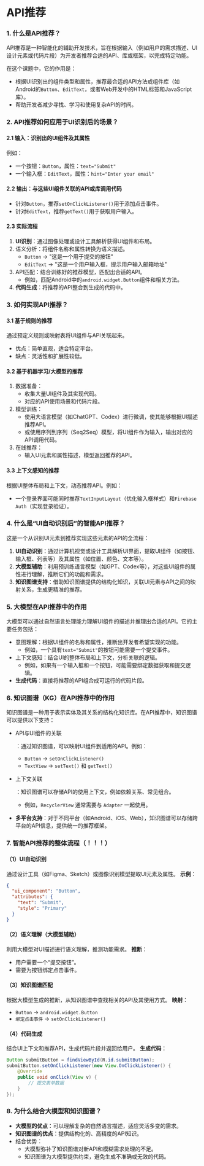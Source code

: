 # API推荐

### **1. 什么是API推荐？**

API推荐是一种智能化的辅助开发技术，旨在根据输入（例如用户的需求描述、UI设计元素或代码片段）为开发者推荐合适的API、库或框架，以完成特定功能。

在这个课题中，它的作用是：

- 根据UI识别出的组件类型和属性，推荐最合适的API方法或组件库（如Android的`Button`、`EditText`，或者Web开发中的HTML标签和JavaScript库）。
- 帮助开发者减少寻找、学习和使用复杂API的时间。



### **2. API推荐如何应用于UI识别后的场景？**

#### **2.1 输入**：识别出的UI组件及其属性

例如：

- 一个按钮：`Button`，属性：`text="Submit"`
- 一个输入框：`EditText`，属性：`hint="Enter your email"`

#### **2.2 输出**：与这些UI组件关联的API或库调用代码

- 针对`Button`，推荐`setOnClickListener()`用于添加点击事件。
- 针对`EditText`，推荐`getText()`用于获取用户输入。

#### **2.3 实际流程**

1. **UI识别**：通过图像处理或设计工具解析获得UI组件和布局。
2. 语义分析：将组件名称和属性转换为语义描述。
   - `Button` → "这是一个用于提交的按钮"
   - `EditText` → "这是一个用户输入框，提示用户输入邮箱地址"
3. API匹配：结合训练好的推荐模型，匹配出合适的API。
   - 例如，匹配Android中的`android.widget.Button`组件和相关方法。
4. **代码生成**：将推荐的API整合到生成的代码中。





### **3. 如何实现API推荐？**

#### **3.1 基于规则的推荐**

通过预定义规则或映射表将UI组件与API关联起来。

- 优点：简单直观，适合特定平台。
- 缺点：灵活性和扩展性较低。

#### **3.2 基于机器学习/大模型的推荐**

1. 数据准备：
   - 收集大量UI组件及其实现代码。
   - 对应的API使用场景和代码片段。
2. 模型训练：
   - 使用大语言模型（如ChatGPT、Codex）进行微调，使其能够根据UI描述推荐API。
   - 或使用序列到序列（Seq2Seq）模型，将UI组件作为输入，输出对应的API调用代码。
3. 在线推荐：
   - 输入UI元素和属性描述，模型返回推荐的API。

#### **3.3 上下文感知的推荐**

根据UI整体布局和上下文，动态推荐API。例如：

- 一个登录界面可能同时推荐`TextInputLayout`（优化输入框样式）和`Firebase Auth`（实现登录验证）。





### **4. 什么是“UI自动识别后”的智能API推荐？**

这是一个从识别UI元素到推荐实现这些元素的API的全流程：

1. **UI自动识别**：通过计算机视觉或设计工具解析UI界面，提取UI组件（如按钮、输入框、列表等）及其属性（如位置、颜色、文本等）。
2. **大模型辅助**：利用预训练语言模型（如GPT、Codex等），对这些UI组件的属性进行理解，推断它们的功能和需求。
3. **知识图谱支持**：借助知识图谱提供的结构化知识，关联UI元素与API之间的映射关系，生成更精准的推荐。





### **5. 大模型在API推荐中的作用**

大模型可以通过自然语言处理能力理解UI组件的描述并推理出合适的API。它的主要任务包括：

- 意图理解：根据UI组件的名称和属性，推断出开发者希望实现的功能。
  - 例如，一个具有`text="Submit"`的按钮可能需要一个提交事件。
- 上下文感知：结合UI的整体布局和上下文，分析关联的逻辑。
  - 例如，如果有一个输入框和一个按钮，可能需要绑定数据获取和提交逻辑。
- **生成代码**：直接将推荐的API组合成可运行的代码片段。



### **6. 知识图谱（KG）在API推荐中的作用**

知识图谱是一种用于表示实体及其关系的结构化知识库。在API推荐中，知识图谱可以提供以下支持：

- API与UI组件的关联

  ：通过知识图谱，可以映射UI组件到适用的API。例如：

  - `Button` → `setOnClickListener()`
  - `TextView` → `setText()` 和 `getText()`

- 上下文关联

  ：知识图谱可以存储API的使用上下文，例如依赖关系、常见组合。

  - 例如，`RecyclerView` 通常需要与 `Adapter` 一起使用。

- **多平台支持**：对于不同平台（如Android、iOS、Web），知识图谱可以存储跨平台的API信息，提供统一的推荐框架。





### **7. 智能API推荐的整体流程**（！！！）

#### （1）**UI自动识别**

通过设计工具（如Figma、Sketch）或图像识别模型提取UI元素及属性。
**示例**：

```json
{
  "ui_component": "Button",
  "attributes": {
    "text": "Submit",
    "style": "Primary"
  }
}
```

#### （2）**语义理解（大模型辅助）**

利用大模型对UI描述进行语义理解，推测功能需求。
**推断**：

- 用户需要一个“提交按钮”。
- 需要为按钮绑定点击事件。

#### （3）**知识图谱匹配**

根据大模型生成的推断，从知识图谱中查找相关的API及其使用方式。
**映射**：

- `Button` → `android.widget.Button`
- `绑定点击事件` → `setOnClickListener()`

#### （4）**代码生成**

结合UI上下文和推荐API，生成代码片段并返回给用户。
**生成代码**：

```java
Button submitButton = findViewById(R.id.submitButton);
submitButton.setOnClickListener(new View.OnClickListener() {
    @Override
    public void onClick(View v) {
        // 提交表单数据
    }
});
```





### 8. 为什么结合大模型和知识图谱？

- **大模型的优点**：可以理解复杂的自然语言描述，适应灵活多变的需求。
- **知识图谱的优点**：提供结构化的、高精度的API知识。
- 结合优势：
  - 大模型弥补了知识图谱对新API和模糊需求处理的不足。
  - 知识图谱为大模型提供约束，避免生成不准确或无效的代码。



